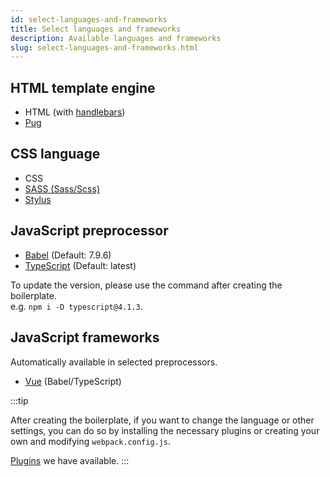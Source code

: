 ```yaml
---
id: select-languages-and-frameworks
title: Select languages and frameworks
description: Available languages and frameworks
slug: select-languages-and-frameworks.html
---
```


## HTML template engine

- HTML (with [handlebars](https://handlebarsjs.com/))
- [Pug](https://pugjs.org/)

## CSS language

- CSS
- [SASS (Sass/Scss)](https://sass-lang.com/)
- [Stylus](https://stylus-lang.com/)

## JavaScript preprocessor

- [Babel](https://babeljs.io/) (Default: 7.9.6)
- [TypeScript](https://www.typescriptlang.org/) (Default: latest)

To update the version, please use the command after creating the boilerplate.  
e.g. `npm i -D typescript@4.1.3`.

## JavaScript frameworks

Automatically available in selected preprocessors.

- [Vue](https://vuejs.org/) (Babel/TypeScript)

:::tip

After creating the boilerplate, if you want to change the language or other settings, you can do so by installing the necessary plugins or creating your own and modifying `webpack.config.js`.

[Plugins](plugins/) we have available.
:::
